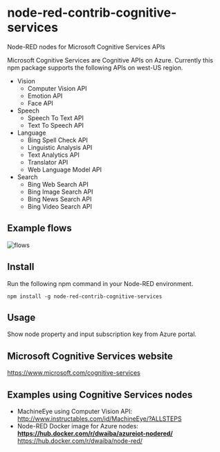 node-red-contrib-cognitive-services
===================================

Node-RED nodes for Microsoft Cognitive Services APIs

Microsoft Cognitive Services are Cognitive APIs on Azure.
Currently this npm package supports the following APIs on
 west-US region.
- Vision
    - Computer Vision API
    - Emotion API
    - Face API
- Speech
    - Speech To Text API
    - Text To Speech API
- Language
    - Bing Spell Check API
    - Linguistic Analysis API
    - Text Analytics API
    - Translator API
    - Web Language Model API
- Search
    - Bing Web Search API
    - Bing Image Search API
    - Bing News Search API
    - Bing Video Search API

## Example flows
![flows](https://raw.githubusercontent.com/zuhito/node-red-contrib-cognitive-services/master/flows.png)

## Install
Run the following npm command in your Node-RED environment.
```
npm install -g node-red-contrib-cognitive-services
```

## Usage
Show node property and input subscription key from Azure portal.

## Microsoft Cognitive Services website
https://www.microsoft.com/cognitive-services

## Examples using Cognitive Services nodes
- MachineEye using Computer Vision API: http://www.instructables.com/id/MachineEye/?ALLSTEPS
- Node-RED Docker image for Azure nodes: __https://hub.docker.com/r/dwaiba/azureiot-nodered/__ https://hub.docker.com/r/dwaiba/node-red/
